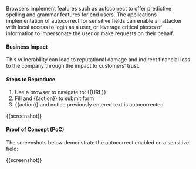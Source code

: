 Browsers implement features such as autocorrect to offer predictive spelling and grammar features for end users. The applications implementation of autocorrect for sensitive fields can enable an attacker with local access to login as a user, or leverage critical pieces of information to impersonate the user or make requests on their behalf.

#### Business Impact

This vulnerability can lead to reputational damage and indirect financial loss to the company through the impact to customers’ trust.

#### Steps to Reproduce

1. Use a browser to navigate to: {{URL}}
1. Fill and {{action}} to submit form
1. {{action}} and notice previously entered text is autocorrected

{{screenshot}}

#### Proof of Concept (PoC)

The screenshots below demonstrate the autocorrect enabled on a sensitive field:

{{screenshot}}
